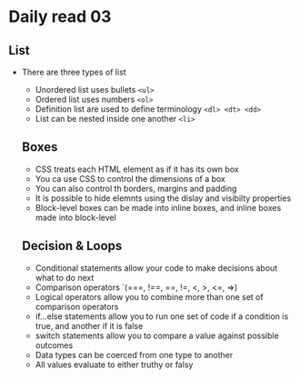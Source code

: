 # Daily read 03

## List
- There are three types of list 
  - Unordered list uses bullets `<ul>`
  - Ordered list uses numbers `<ol>`
  - Definition list are used to define terminology `<dl> <dt> <dd>`
  - List can be nested inside one another `<li>`

  ## Boxes 
  - CSS treats each HTML element as if it has its own box
  - You ca use CSS to control the dimensions of a box
  - You can also control th borders, margins and padding 
  - It is possible to hide elemnts using the dislay and visibilty properties
  - Block-level boxes can be made into inline boxes, and inline boxes made into block-level 
  
  ## Decision & Loops
  - Conditional statements allow your code to make decisions about what to do next
  - Comparison operators `(===, !==, ==, !=, <, >, <=, =>)
  - Logical operators allow you to combine more than one set of comparison operators
  - if...else statements allow you to run one set of code if a condition is true, and another if it is false
  - switch statements allow you to compare a value against possible outcomes
  - Data types can be coerced from one type to another
  - All values evaluate to either truthy or falsy
  